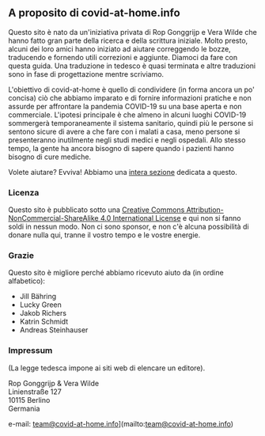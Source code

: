 ## A proposito di covid-at-home.info

Questo sito è nato da un'iniziativa privata di Rop Gonggrijp e Vera Wilde che hanno fatto gran parte della ricerca e della scrittura iniziale. Molto presto, alcuni dei loro amici hanno iniziato ad aiutare correggendo le bozze, traducendo e fornendo utili correzioni e aggiunte. Diamoci da fare con questa guida. Una traduzione in tedesco è quasi terminata e altre traduzioni sono in fase di progettazione mentre scriviamo.

L'obiettivo di covid-at-home è quello di condividere (in forma ancora un po' concisa) ciò che abbiamo imparato e di fornire informazioni pratiche e non assurde per affrontare la pandemia COVID-19 su una base aperta e non commerciale. L'ipotesi principale è che almeno in alcuni luoghi COVID-19 sommergerà temporaneamente il sistema sanitario, quindi più le persone si sentono sicure di avere a che fare con i malati a casa, meno persone si presenteranno inutilmente negli studi medici e negli ospedali. Allo stesso tempo, la gente ha ancora bisogno di sapere quando i pazienti hanno bisogno di cure mediche. 

Volete aiutare? Evviva! Abbiamo una [intera sezione](/aiuto) dedicata a questo.

### Licenza

Questo sito è pubblicato sotto una [Creative Commons Attribution-NonCommercial-ShareAlike 4.0 International License](http://creativecommons.org/licenses/by-nc-sa/4.0/) e qui non si fanno soldi in nessun modo. Non ci sono sponsor, e non c'è alcuna possibilità di donare nulla qui, tranne il vostro tempo e le vostre energie.

### Grazie

Questo sito è migliore perché abbiamo ricevuto aiuto da (in ordine alfabetico):

* Jill Bähring
* Lucky Green
* Jakob Richers
* Katrin Schmidt
* Andreas Steinhauser

### Impressum

(La legge tedesca impone ai siti web di elencare un editore).

Rop Gonggrijp & Vera Wilde<br>
Linienstraße 127<br>
10115 Berlino<br>
Germania

e-mail: team@covid-at-home.info](mailto:team@covid-at-home.info)
